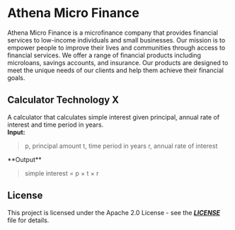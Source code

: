 # Athena Micro Finance

Athena Micro Finance is a microfinance company that provides financial services to low-income individuals and small businesses. Our mission is to empower people to improve their lives and communities through access to financial services. We offer a range of financial products including microloans, savings accounts, and insurance. Our products are designed to meet the unique needs of our clients and help them achieve their financial goals.


## Calculator Technology X
A calculator that calculates simple interest given principal, annual rate of interest and time period in years.  
**Input:** 
<blockquote>
      p, principal amount  
      t, time period in years  
      r, annual rate of interest  
</blockquote>
**Output**  
<blockquote>
      simple interest = p &times; t &times; r  
</blockquote>

## License

This project is licensed under the Apache 2.0 License - see the ***[LICENSE](https://github.com/jslicense/Apache-2.0/blob/main/Apache-2.0.md)*** file for details.

